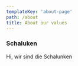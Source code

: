 ```yaml
---
templateKey: 'about-page'
path: /about
title: About our values
---
```


### Schaluken

Hi, wir sind die Schalunken
